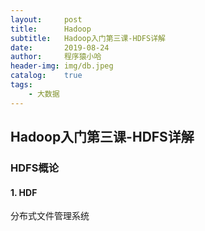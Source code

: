 ```yaml
---
layout:     post
title:      Hadoop
subtitle:   Hadoop入门第三课-HDFS详解
date:       2019-08-24
author:     程序猿小哈
header-img: img/db.jpeg
catalog: 	true
tags:
    - 大数据
---
```


## Hadoop入门第三课-HDFS详解

### HDFS概论

#### 1. HDF


分布式文件管理系统




  

  